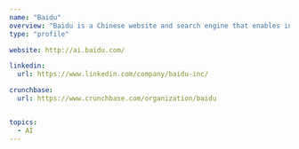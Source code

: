 ```yaml
---
name: "Baidu"
overview: "Baidu is a Chinese website and search engine that enables individuals to obtain information and find what they need."
type: "profile"

website: http://ai.baidu.com/

linkedin:
  url: https://www.linkedin.com/company/baidu-inc/

crunchbase:
  url: https://www.crunchbase.com/organization/baidu


topics:
  - AI
---
```



